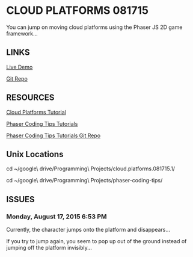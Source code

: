 # CLOUD PLATFORMS 081715

You can jump on moving cloud platforms using the Phaser JS 2D game framework...

## LINKS

[Live Demo](http://sunnylam13.github.io/cloud-platforms-081715)

[Git Repo](https://github.com/sunnylam13/cloud-platforms-081715)

## RESOURCES

[Cloud Platforms Tutorial](http://phaser.io/tutorials/coding-tips-004)

[Phaser Coding Tips Tutorials](https://github.com/photonstorm/phaser-coding-tips)

[Phaser Coding Tips Tutorials Git Repo](https://github.com/photonstorm/phaser-coding-tips)

## Unix Locations
cd ~/google\ drive/Programming\ Projects/cloud.platforms.081715.1/

cd ~/google\ drive/Programming\ Projects/phaser-coding-tips/

## ISSUES

### Monday, August 17, 2015 6:53 PM

Currently, the character jumps onto the platform and disappears...

If you try to jump again, you seem to pop up out of the ground instead of jumping off the platform invisibly...
